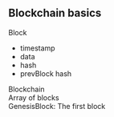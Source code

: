 ## Blockchain basics

Block
- timestamp
- data
- hash
- prevBlock hash


Blockchain  
Array of blocks  
GenesisBlock: The first block  
